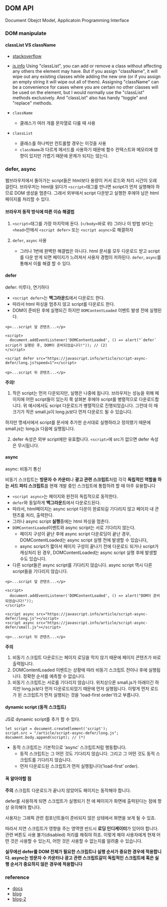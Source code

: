 ## DOM API

Document Obejct Model, Applicatoin Programming Interface

### DOM manipulate

#### classList VS className

- [stackoverflow](https://stackoverflow.com/questions/69361432/difference-between-classname-and-classlist)
- [js.info](https://ko.javascript.info/styles-and-classes)
  Using "classList", you can add or remove a class without affecting any others the element may have. But if you assign "className", it will wipe out any existing classes while adding the new one (or if you assign an empty string it will wipe out all of them).
  Assigning "className" can be a convenience for cases where you are certain no other classes will be used on the element, but I would normally use the "classList" methods exclusively.
  And "classList" also has handy "toggle" and "replace" methods.

- `className`
  - 클래스가 여러 개를 문자열로 다룰 때 사용
- `classList`
  - 클래스를 하나씩만 컨트롤할 경우는 이것을 사용
  - `className`과 다르게 메서드를 사용하기 때문에 함수 컨텍스트와 메모리에 영향이 있지만 가볍기 때문에 문제가 되지는 않는다.

### defer, async

웹브라우저에서 돌아가는 script들은 html보다 용량이 커서 로드와 처리 시간이 오래 걸린다.
브라우저는 html을 읽다가 `<script>`태그를 만나면 script가 먼저 실행해야 하므로 DOM 생성을 멈춘다. 그래서 외부에서 script 다운받고 실행한 후에야 남은 html페이지를 처리할 수 있다.

#### 브라우저 동작 방식에 따른 이슈 해결법

1. `<script>`태그를 가장 마지막에 둔다. (`</body>`바로 위)
   그러나 이 방법 보다는 `<head>`안에서 `<script defer>` 또는 `<script async>`로 해결하자

2. `defer`, `async` 사용
   - 그러나 1번에 완벽한 해결법은 아니다. html 문서를 모두 다운로드 받고 script를 다운 받게 되면 페이지가 느려져서 사용자 경험이 저하된다. `defer`, `async`를 통해서 이를 해결 할 수 있다.

#### defer

defer: 미루다, 연기하다

- `<script defer>`는 **백그라운드**에서 다운로드 한다.
- 따라서 html 파싱을 멈추지 않고 script를 다운로드 한다.
- DOM이 준비된 후에 실행되긴 하지만 `DOMContentLoaded` 이벤트 발생 전에 실행된다.

```
<p>...script 앞 콘텐츠...</p>

<script>
  document.addEventListener('DOMContentLoaded', () => alert("`defer` script가 실행된 후, DOM이 준비되었습니다!")); // (2)
</script>

<script defer src="https://javascript.info/article/script-async-defer/long.js?speed=1"></script>

<p>...script 뒤 콘텐츠...</p>
```

**주의!**

1. 작은 script는 먼저 다운되지만, 실행은 나중에 됩니다.
   브라우저는 성능을 위해 페이지에 어떤 script들이 있는지 쭉 살펴본 후에야 script를 병렬적으로 다운로드합니다. 위 예시에서도 script 다운로드가 병렬적으로 진행되었습니다. 그런데 이 때 크기가 작은 small.js이 long.js보다 먼저 다운로드 될 수 있습니다.

하지만 명세서에서 script를 문서에 추가한 순서대로 실행하라고 정의했기 때문에 small.js는 long.js 다음에 실행됩니다.

2. defer 속성은 외부 script에만 유효합니다.
   `<script>`에 src가 없으면 defer 속성은 무시됩니다.

#### async

async: 비동기 통신

비동기 스크립트는 **방문자 수 카운터**나 **광고 관련 스크립트**처럼 각각 **독립적인 역할을 하는 서드 파티 스크립트**를 현재 개발 중인 스크립트에 통합하려 할 때 아주 유용합니다

- `<script async>`는 페이지와 완전히 독립적으로 동작한다.
- `defer`와 동일하게 **백그라운드**에서 다운로드된다.
- 따라서, html페이지는 async script 다운이 완료되길 기다리지 않고 페이지 내 콘텐츠를 처리, 출력한다.
- 그러나 async script **실행**중에는 html 파싱을 멈춘다.
- `DOMContentLoaded`이벤트와 async script는 서로 기다리지 않는다.
  - 페이지 구성이 끝난 후에 async script 다운로딩이 끝난 경우, DOMContentLoaded는 async script 실행 전에 발생할 수 있습니다,
  - async script가 짧아서 페이지 구성이 끝나기 전에 다운로드 되거나 script가 캐싱처리 된 경우, DOMContentLoaded는 async script 실행 후에 발생할 수도 있습니다.
- 다른 script들은 async script를 기다리지 않습니다. async script 역시 다른 script들을 기다리지 않습니다.

```
<p>...script 앞 콘텐츠...</p>

<script>
  document.addEventListener('DOMContentLoaded', () => alert("DOM이 준비 되었습니다!"));
</script>

<script async src="https://javascript.info/article/script-async-defer/long.js"></script>
<script async src="https://javascript.info/article/script-async-defer/small.js"></script>

<p>...script 뒤 콘텐츠...</p>
```

**주의**

1. 비동기 스크립트 다운로드는 페이지 로딩을 막지 않기 때문에 페이지 콘텐츠가 바로 출력됩니다.
2. DOMContentLoaded 이벤트는 상황에 따라 비동기 스크립트 전이나 후에 실행됩니다. 정확한 순서를 예측할 수 없습니다.
3. 비동기 스크립트는 서로를 기다리지 않습니다. 위치상으론 small.js가 아래이긴 하지만 long.js보다 먼저 다운로드되었기 때문에 먼저 실행됩니다. 이렇게 먼저 로드가 된 스크립트가 먼저 실행되는 것을 'load-first order’라고 부릅니다.

#### dynamic script (동적 스크립트)

JS로 dynamic script를 추가 할 수 있다.

```
let script = document.createElement('script');
script.src = "/article/script-async-defer/long.js";
document.body.append(script); // (*)
```

- 동적 스크립트는 기본적으로 ‘async’ 스크립트처럼 행동합니다.
  - 동적 스크립트는 그 어떤 것도 기다리지 않습니다. 그리고 그 어떤 것도 동적 스크립트를 기다리지 않습니다.
  - 먼저 다운로드된 스크립트가 먼저 실행됩니다(‘load-first’ order).

#### 꼭 알아야할 점

**주의**
스크립트 다운로드가 끝나지 않았어도 페이지는 동작해야 합니다.

defer를 사용하게 되면 스크립트가 실행되기 전 에 페이지가 화면에 출력된다는 점에 항상 유의해야 합니다.

사용자는 그래픽 관련 컴포넌트들이 준비되지 않은 상태에서 화면을 보게 될 수 있죠.

따라서 지연 스크립트가 영향을 주는 영역엔 반드시 **로딩 인디케이터**가 있어야 합니다. 관련 버튼도 사용 불가(disabled) 처리를 해줘야 하죠. 이렇게 해야 사용자에게 현재 어떤 것은 사용할 수 있는지, 어떤 것은 사용할 수 없는지를 알려줄 수 있습니다.

**실무에선 defer를 DOM 전체가 필요한 스크립트나 실행 순서가 중요한 경우에 적용합니다. async는 방문자 수 카운터나 광고 관련 스크립트같이 독립적인 스크립트에 혹은 실행 순서가 중요하지 않은 경우에 적용합니다**

### reference

- [docs](https://ko.javascript.info/script-async-defer)
- [blog](https://webroadcast.tistory.com/15)
- [blog-2](https://wormwlrm.github.io/2021/03/01/Async-Defer-Attributes-of-Script-Tag.html)
